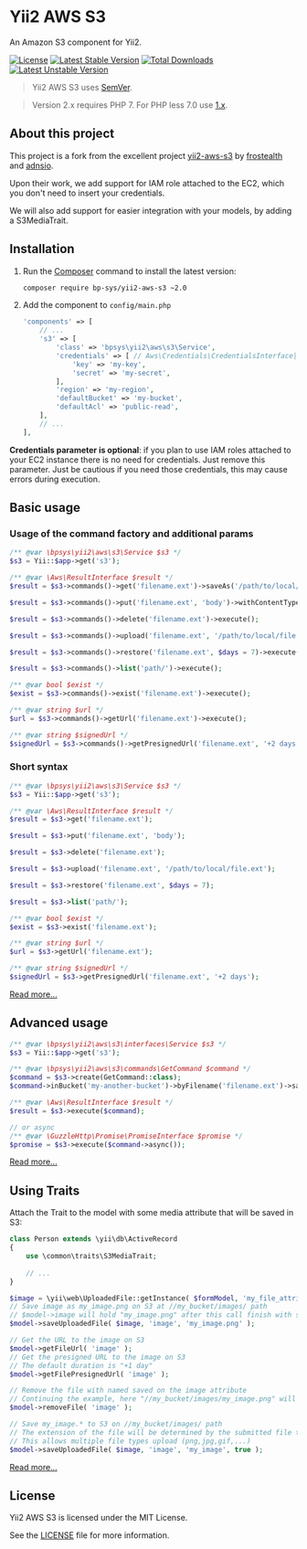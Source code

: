 # Yii2 AWS S3

An Amazon S3 component for Yii2.

[![License](https://poser.pugx.org/bp-sys/yii2-aws-s3/license)](https://github.com/bp-sys/yii2-aws-s3/blob/2.x/LICENSE) [![Latest Stable Version](https://poser.pugx.org/bp-sys/yii2-aws-s3/v)](//packagist.org/packages/bp-sys/yii2-aws-s3) [![Total Downloads](https://poser.pugx.org/bp-sys/yii2-aws-s3/downloads)](//packagist.org/packages/bp-sys/yii2-aws-s3) [![Latest Unstable Version](https://poser.pugx.org/bp-sys/yii2-aws-s3/v/unstable)](//packagist.org/packages/bp-sys/yii2-aws-s3)

> Yii2 AWS S3 uses [SemVer](http://semver.org/).

> Version 2.x requires PHP 7. For PHP less 7.0 use [1.x](https://github.com/bp-sys/yii2-aws-s3/tree/1.x).

## About this project

This project is a fork from the excellent project [yii2-aws-s3](https://github.com/frostealth/yii2-aws-s3) by [frostealth](https://github.com/frostealth) and [adnsio](https://github.com/adnsio).

Upon their work, we add support for IAM role attached to the EC2, which you don't need to insert your credentials.

We will also add support for easier integration with your models, by adding a S3MediaTrait.

## Installation

1. Run the [Composer](http://getcomposer.org/download/) command to install the latest version:

    ```bash
    composer require bp-sys/yii2-aws-s3 ~2.0
    ```

2. Add the component to `config/main.php`

    ```php
    'components' => [
        // ...
        's3' => [
            'class' => 'bpsys\yii2\aws\s3\Service',
            'credentials' => [ // Aws\Credentials\CredentialsInterface|array|callable
                'key' => 'my-key',
                'secret' => 'my-secret',
            ],
            'region' => 'my-region',
            'defaultBucket' => 'my-bucket',
            'defaultAcl' => 'public-read',
        ],
        // ...
    ],
    ```

**Credentials parameter is optional**: if you plan to use IAM roles attached to your EC2 instance there is no need for credentials. Just remove this parameter. Just be cautious if you need those credentials, this may cause errors during execution.

## Basic usage

### Usage of the command factory and additional params

```php
/** @var \bpsys\yii2\aws\s3\Service $s3 */
$s3 = Yii::$app->get('s3');

/** @var \Aws\ResultInterface $result */
$result = $s3->commands()->get('filename.ext')->saveAs('/path/to/local/file.ext')->execute();

$result = $s3->commands()->put('filename.ext', 'body')->withContentType('text/plain')->execute();

$result = $s3->commands()->delete('filename.ext')->execute();

$result = $s3->commands()->upload('filename.ext', '/path/to/local/file.ext')->withAcl('private')->execute();

$result = $s3->commands()->restore('filename.ext', $days = 7)->execute();

$result = $s3->commands()->list('path/')->execute();

/** @var bool $exist */
$exist = $s3->commands()->exist('filename.ext')->execute();

/** @var string $url */
$url = $s3->commands()->getUrl('filename.ext')->execute();

/** @var string $signedUrl */
$signedUrl = $s3->commands()->getPresignedUrl('filename.ext', '+2 days')->execute();
```

### Short syntax

```php
/** @var \bpsys\yii2\aws\s3\Service $s3 */
$s3 = Yii::$app->get('s3');

/** @var \Aws\ResultInterface $result */
$result = $s3->get('filename.ext');

$result = $s3->put('filename.ext', 'body');

$result = $s3->delete('filename.ext');

$result = $s3->upload('filename.ext', '/path/to/local/file.ext');

$result = $s3->restore('filename.ext', $days = 7);

$result = $s3->list('path/');

/** @var bool $exist */
$exist = $s3->exist('filename.ext');

/** @var string $url */
$url = $s3->getUrl('filename.ext');

/** @var string $signedUrl */
$signedUrl = $s3->getPresignedUrl('filename.ext', '+2 days');
```

[Read more...](/docs/basic-usage.md)

## Advanced usage

```php
/** @var \bpsys\yii2\aws\s3\interfaces\Service $s3 */
$s3 = Yii::$app->get('s3');

/** @var \bpsys\yii2\aws\s3\commands\GetCommand $command */
$command = $s3->create(GetCommand::class);
$command->inBucket('my-another-bucket')->byFilename('filename.ext')->saveAs('/path/to/local/file.ext');

/** @var \Aws\ResultInterface $result */
$result = $s3->execute($command);

// or async
/** @var \GuzzleHttp\Promise\PromiseInterface $promise */
$promise = $s3->execute($command->async());
```

[Read more...](/docs/advanced-usage.md)

## Using Traits

Attach the Trait to the model with some media attribute that will be saved in S3:

```php
class Person extends \yii\db\ActiveRecord
{
    use \common\traits\S3MediaTrait;
    
    // ...
}
```

```php
$image = \yii\web\UploadedFile::getInstance( $formModel, 'my_file_attribute' );
// Save image as my_image.png on S3 at //my_bucket/images/ path
// $model->image will hold "my_image.png" after this call finish with success
$model->saveUploadedFile( $image, 'image', 'my_image.png' );

// Get the URL to the image on S3
$model->getFileUrl( 'image' );
// Get the presigned URL to the image on S3
// The default duration is "+1 day"
$model->getFilePresignedUrl( 'image' );

// Remove the file with named saved on the image attribute
// Continuing the example, here "//my_bucket/images/my_image.png" will be deleted from S3
$model->removeFile( 'image' );

// Save my_image.* to S3 on //my_bucket/images/ path
// The extension of the file will be determined by the submitted file type
// This allows multiple file types upload (png,jpg,gif,...)
$model->saveUploadedFile( $image, 'image', 'my_image', true );
```

[Read more...](/docs/media-traits.md)

## License

Yii2 AWS S3 is licensed under the MIT License.

See the [LICENSE](LICENSE) file for more information.
